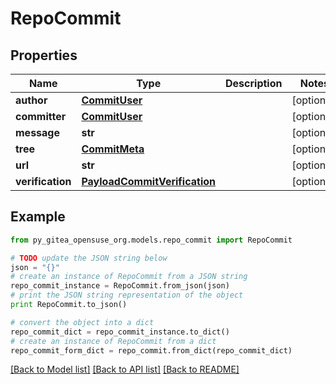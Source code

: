 # RepoCommit


## Properties
Name | Type | Description | Notes
------------ | ------------- | ------------- | -------------
**author** | [**CommitUser**](CommitUser.md) |  | [optional] 
**committer** | [**CommitUser**](CommitUser.md) |  | [optional] 
**message** | **str** |  | [optional] 
**tree** | [**CommitMeta**](CommitMeta.md) |  | [optional] 
**url** | **str** |  | [optional] 
**verification** | [**PayloadCommitVerification**](PayloadCommitVerification.md) |  | [optional] 

## Example

```python
from py_gitea_opensuse_org.models.repo_commit import RepoCommit

# TODO update the JSON string below
json = "{}"
# create an instance of RepoCommit from a JSON string
repo_commit_instance = RepoCommit.from_json(json)
# print the JSON string representation of the object
print RepoCommit.to_json()

# convert the object into a dict
repo_commit_dict = repo_commit_instance.to_dict()
# create an instance of RepoCommit from a dict
repo_commit_form_dict = repo_commit.from_dict(repo_commit_dict)
```
[[Back to Model list]](../README.md#documentation-for-models) [[Back to API list]](../README.md#documentation-for-api-endpoints) [[Back to README]](../README.md)


